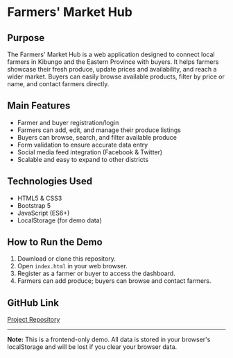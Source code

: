 # Farmers' Market Hub

## Purpose
The Farmers' Market Hub is a web application designed to connect local farmers in Kibungo and the Eastern Province with buyers. It helps farmers showcase their fresh produce, update prices and availability, and reach a wider market. Buyers can easily browse available products, filter by price or name, and contact farmers directly.

## Main Features
- Farmer and buyer registration/login
- Farmers can add, edit, and manage their produce listings
- Buyers can browse, search, and filter available produce
- Form validation to ensure accurate data entry
- Social media feed integration (Facebook & Twitter)
- Scalable and easy to expand to other districts

## Technologies Used
- HTML5 & CSS3
- Bootstrap 5
- JavaScript (ES6+)
- LocalStorage (for demo data)

## How to Run the Demo
1. Download or clone this repository.
2. Open `index.html` in your web browser.
3. Register as a farmer or buyer to access the dashboard.
4. Farmers can add produce; buyers can browse and contact farmers.

## GitHub Link
[Project Repository](#)

---

**Note:** This is a frontend-only demo. All data is stored in your browser's localStorage and will be lost if you clear your browser data. 
